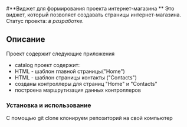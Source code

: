 #**Виджет для формирования проекта интернет-магазина **
Это виджет, который позволяет создавать страницы интернет-магазина.
Статус проекта: *в разработке.*


## Описание
Проект содержит следующие приложения
- catalog
 проект содержит:
- HTML - шаблон главной страницы("Home")
- HTML - шаблон страницы контакты ("Contacts")
- созданы контроллеры для страниц "Home" и "Contacts"
- построена маршрутизация данных контроллеров


### Установка и использование
С помощью git clone клонируем репозиторий на свой компьютер

